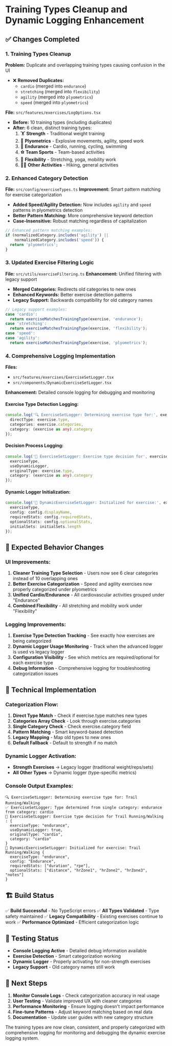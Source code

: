 # Training Types Cleanup and Dynamic Logging Enhancement

## ✅ Changes Completed

### 1. Training Types Cleanup
**Problem:** Duplicate and overlapping training types causing confusion in the UI
- ❌ **Removed Duplicates:**
  - `cardio` (merged into `endurance`)
  - `stretching` (merged into `flexibility`)
  - `agility` (merged into `plyometrics`)
  - `speed` (merged into `plyometrics`)

**File:** `src/features/exercises/LogOptions.tsx`
- **Before:** 10 training types (including duplicates)
- **After:** 6 clean, distinct training types:
  1. 🏋️ **Strength** - Traditional weight training
  2. 🦘 **Plyometrics** - Explosive movements, agility, speed work
  3. 🏃 **Endurance** - Cardio, running, cycling, swimming
  4. ⚽ **Team Sports** - Team-based activities
  5. 🧘 **Flexibility** - Stretching, yoga, mobility work
  6. 🏃‍♂️ **Other Activities** - Hiking, general activities

### 2. Enhanced Category Detection
**File:** `src/config/exerciseTypes.ts`
**Improvement:** Smart pattern matching for exercise categorization
- **Added Speed/Agility Detection:** Now includes `agility` and `speed` patterns in plyometrics detection
- **Better Pattern Matching:** More comprehensive keyword detection
- **Case-Insensitive:** Robust matching regardless of capitalization

```typescript
// Enhanced pattern matching examples:
if (normalizedCategory.includes('agility') || 
    normalizedCategory.includes('speed')) {
  return 'plyometrics';
}
```

### 3. Updated Exercise Filtering Logic
**File:** `src/utils/exerciseFiltering.ts`
**Enhancement:** Unified filtering with legacy support
- **Merged Categories:** Redirects old categories to new ones
- **Enhanced Keywords:** Better exercise detection patterns
- **Legacy Support:** Backwards compatibility for old category names

```typescript
// Legacy support examples:
case 'cardio':
  return exerciseMatchesTrainingType(exercise, 'endurance');
case 'stretching':
  return exerciseMatchesTrainingType(exercise, 'flexibility');
case 'speed':
case 'agility':
  return exerciseMatchesTrainingType(exercise, 'plyometrics');
```

### 4. Comprehensive Logging Implementation
**Files:** 
- `src/features/exercises/ExerciseSetLogger.tsx`
- `src/components/DynamicExerciseSetLogger.tsx`

**Enhancement:** Detailed console logging for debugging and monitoring

#### Exercise Type Detection Logging:
```typescript
console.log('🔍 ExerciseSetLogger: Determining exercise type for:', exercise.name, {
  directType: exercise.type,
  categories: exercise.categories,
  category: (exercise as any).category
});
```

#### Decision Process Logging:
```typescript
console.log('🎯 ExerciseSetLogger: Exercise type decision for', exercise.name, ':', {
  exerciseType,
  useDynamicLogger,
  originalType: exercise.type,
  category: (exercise as any).category
});
```

#### Dynamic Logger Initialization:
```typescript
console.log('🎯 DynamicExerciseSetLogger: Initialized for exercise:', exercise.name, {
  exerciseType,
  config: config.displayName,
  requiredStats: config.requiredStats,
  optionalStats: config.optionalStats,
  initialSets: initialSets.length
});
```

## 🎯 Expected Behavior Changes

### UI Improvements:
1. **Cleaner Training Type Selection** - Users now see 6 clear categories instead of 10 overlapping ones
2. **Better Exercise Categorization** - Speed and agility exercises now properly categorized under plyometrics
3. **Unified Cardio/Endurance** - All cardiovascular activities grouped under "Endurance"
4. **Combined Flexibility** - All stretching and mobility work under "Flexibility"

### Logging Improvements:
1. **Exercise Type Detection Tracking** - See exactly how exercises are being categorized
2. **Dynamic Logger Usage Monitoring** - Track when the advanced logger is used vs legacy logger
3. **Configuration Visibility** - See which metrics are required/optional for each exercise type
4. **Debug Information** - Comprehensive logging for troubleshooting categorization issues

## 🔧 Technical Implementation

### Categorization Flow:
1. **Direct Type Match** - Check if exercise.type matches new types
2. **Categories Array Check** - Look through exercise.categories
3. **Single Category Check** - Check exercise.category field
4. **Pattern Matching** - Smart keyword-based detection
5. **Legacy Mapping** - Map old types to new ones
6. **Default Fallback** - Default to strength if no match

### Dynamic Logger Activation:
- **Strength Exercises** → Legacy logger (traditional weight/reps/sets)
- **All Other Types** → Dynamic logger (type-specific metrics)

### Console Output Examples:
```
🔍 ExerciseSetLogger: Determining exercise type for: Trail Running/Walking
✅ ExerciseSetLogger: Type determined from single category: endurance from category: cardio
🎯 ExerciseSetLogger: Exercise type decision for Trail Running/Walking : {
  exerciseType: "endurance",
  useDynamicLogger: true,
  originalType: "cardio",
  category: "cardio"
}
🎯 DynamicExerciseSetLogger: Initialized for exercise: Trail Running/Walking {
  exerciseType: "endurance",
  config: "Endurance",
  requiredStats: ["duration", "rpe"],
  optionalStats: ["distance", "hrZone1", "hrZone2", "hrZone3", "notes"]
}
```

## 🏗️ Build Status
✅ **Build Successful** - No TypeScript errors
✅ **All Types Validated** - Type safety maintained
✅ **Legacy Compatibility** - Existing exercises continue to work
✅ **Performance Optimized** - Efficient categorization logic

## 🧪 Testing Status
- **Console Logging Active** - Detailed debug information available
- **Exercise Detection** - Smart categorization working
- **Dynamic Logger** - Properly activating for non-strength exercises
- **Legacy Support** - Old category names still work

## 🚀 Next Steps
1. **Monitor Console Logs** - Check categorization accuracy in real usage
2. **User Testing** - Validate improved UX with cleaner categories
3. **Performance Monitoring** - Ensure logging doesn't impact performance
4. **Fine-tune Patterns** - Adjust keyword matching based on real data
5. **Documentation** - Update user guides with new category structure

The training types are now clean, consistent, and properly categorized with comprehensive logging for monitoring and debugging the dynamic exercise logging system.
